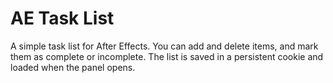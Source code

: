 # AE Task List
A simple task list for After Effects. You can add and delete items, and mark them as complete or incomplete. The list is saved in a persistent cookie and loaded when the panel opens.